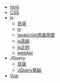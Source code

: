 * [html](html/html.md)
* [CSS](css/css.md)
* js
  * [目录](js/_sidebar.md)
  * [js](js/javascript.md)
  * [javascript思维导图](js/思维导图.md)
  * [js高级](js/js高级.md)
  * [js正则](js/js正则.md)
  * [webApi](js/WebAPI.md)
* JQuery
  * [目录](JQurey/_sidebar.md)
  * [JQuery基础](JQurey/jQurey笔记.md)
* [Vue](vue/vue.md)